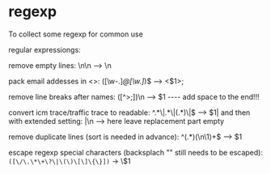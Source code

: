 # regexp

To collect some regexp for common use

regular expressiongs: 

remove empty lines:
\n\n --> \n

pack email addesses in <>:
([\w\-.]*@[\w.]*)$ --> <$1>;

remove line breaks after names:
([^>;])\n --> $1 
---- add space to the end!!!

convert icm trace/traffic trace to readable:
^.\*\\|.\*\\|(.\*)\\|$   --> $1\|
and then with extended setting:
|\n  -->         here leave replacement part empty


remove duplicate lines (sort is needed in advance):
^(.*)(\n\1)+$ --> $1

escape regexp special characters (backsplach "\" still needs to be escaped):
`([\/\.\*\+\?\|\(\)\[\]\{\}])` -> \\$1

